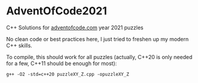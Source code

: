 # AdventOfCode2021
C++ Solutions for [adventofcode.com](https://adventofcode.com/) year 2021 puzzles

No clean code or best practices here, I just tried to freshen up my modern C++ skills.

To compile, this should work for all puzzles (actually, C++20 is only needed for a few, C++11 should be enough for most):

`g++ -O2 -std=c++20 puzzleXY_Z.cpp -opuzzleXY_Z`
